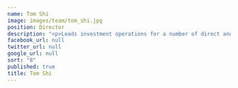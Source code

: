 ```yaml
---
name: Tom Shi
image: images/team/tom_shi.jpg
position: Director
description: "<p>Leads investment operations for a number of direct and affiliate investments throughout China.  Tom previously was a Senior Manager of Shanghai Pharmaceuticals Holding Co. Ltd where he was responsible for direct investments and M&A.</p><p>He received a BA in International Finance and Trade from the University of Portsmouth and an MSc in Finance from the University of Bristol (UK).</p>"
facebook_url: null
twitter_url: null
google_url: null
sort: "8"
published: true
title: Tom Shi
---
```


